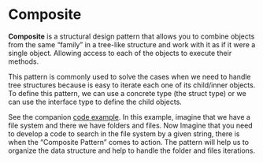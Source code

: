 # Composite
**Composite** is a structural design pattern that allows you to combine objects from the same “family” in a tree-like structure and work with it as if it were a single object. Allowing access to each of the objects to execute their methods.

This pattern is commonly used to solve the cases when we need to handle tree structures because is easy to iterate each one of its child/inner objects. To define this pattern, we can use a concrete type (the struct type) or we can use the interface type to define the child objects.

See the companion [code example](/SoftwareDevelopmentDesignPrinciples/Composite). In this example, imagine that we have a file system and there we have folders and files. Now Imagine that you need to develop a code to search in the file system by a given string, there is when the “Composite Pattern” comes to action. The pattern will help us to organize the data structure and help to handle the folder and files iterations.